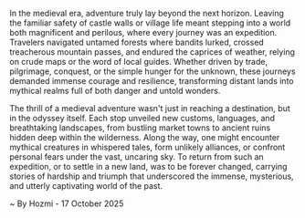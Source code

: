 
In the medieval era, adventure truly lay beyond the next horizon. Leaving the familiar safety of castle walls or village life meant stepping into a world both magnificent and perilous, where every journey was an expedition. Travelers navigated untamed forests where bandits lurked, crossed treacherous mountain passes, and endured the caprices of weather, relying on crude maps or the word of local guides. Whether driven by trade, pilgrimage, conquest, or the simple hunger for the unknown, these journeys demanded immense courage and resilience, transforming distant lands into mythical realms full of both danger and untold wonders.

The thrill of a medieval adventure wasn't just in reaching a destination, but in the odyssey itself. Each stop unveiled new customs, languages, and breathtaking landscapes, from bustling market towns to ancient ruins hidden deep within the wilderness. Along the way, one might encounter mythical creatures in whispered tales, form unlikely alliances, or confront personal fears under the vast, uncaring sky. To return from such an expedition, or to settle in a new land, was to be forever changed, carrying stories of hardship and triumph that underscored the immense, mysterious, and utterly captivating world of the past.

~ By Hozmi - 17 October 2025
